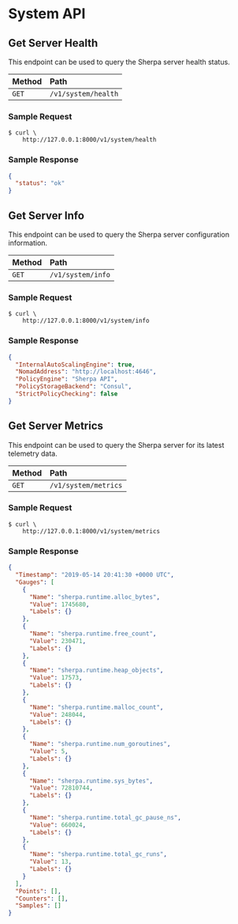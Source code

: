 # System API

## Get Server Health

This endpoint can be used to query the Sherpa server health status.

| Method   | Path                         |
| :--------------------------- | :--------------------- |
| `GET`    | `/v1/system/health`              | `200 application/binary` |


### Sample Request

```
$ curl \
    http://127.0.0.1:8000/v1/system/health
```

### Sample Response

```json
{
  "status": "ok"
}
```

## Get Server Info

This endpoint can be used to query the Sherpa server configuration information.

| Method   | Path                         |
| :--------------------------- | :--------------------- |
| `GET`    | `/v1/system/info`              | `200 application/binary` |


### Sample Request

```
$ curl \
    http://127.0.0.1:8000/v1/system/info
```

### Sample Response

```json
{
  "InternalAutoScalingEngine": true,
  "NomadAddress": "http://localhost:4646",
  "PolicyEngine": "Sherpa API",
  "PolicyStorageBackend": "Consul",
  "StrictPolicyChecking": false
}
```

## Get Server Metrics

This endpoint can be used to query the Sherpa server for its latest telemetry data.

| Method   | Path                         |
| :--------------------------- | :--------------------- |
| `GET`    | `/v1/system/metrics`              | `200 application/binary` |


### Sample Request

```
$ curl \
    http://127.0.0.1:8000/v1/system/metrics
```

### Sample Response

```json
{
  "Timestamp": "2019-05-14 20:41:30 +0000 UTC",
  "Gauges": [
    {
      "Name": "sherpa.runtime.alloc_bytes",
      "Value": 1745680,
      "Labels": {}
    },
    {
      "Name": "sherpa.runtime.free_count",
      "Value": 230471,
      "Labels": {}
    },
    {
      "Name": "sherpa.runtime.heap_objects",
      "Value": 17573,
      "Labels": {}
    },
    {
      "Name": "sherpa.runtime.malloc_count",
      "Value": 248044,
      "Labels": {}
    },
    {
      "Name": "sherpa.runtime.num_goroutines",
      "Value": 5,
      "Labels": {}
    },
    {
      "Name": "sherpa.runtime.sys_bytes",
      "Value": 72810744,
      "Labels": {}
    },
    {
      "Name": "sherpa.runtime.total_gc_pause_ns",
      "Value": 660024,
      "Labels": {}
    },
    {
      "Name": "sherpa.runtime.total_gc_runs",
      "Value": 13,
      "Labels": {}
    }
  ],
  "Points": [],
  "Counters": [],
  "Samples": []
}
```
